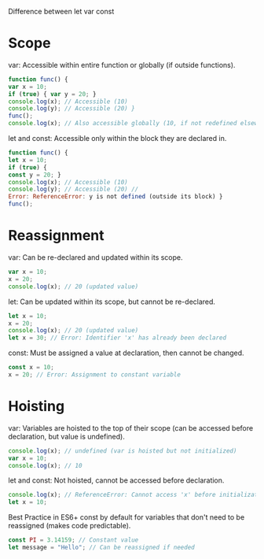 Difference between let var const
# Scope	

var: Accessible within entire function or globally (if outside functions).	
```Javascript 
function func() { 
var x = 10; 
if (true) { var y = 20; }
console.log(x); // Accessible (10) 
console.log(y); // Accessible (20) }
func();
console.log(x); // Also accessible globally (10, if not redefined elsewhere)
```
let and const: 
Accessible only within the block they are declared in.	
```Javascript 
function func() {
let x = 10; 
if (true) { 
const y = 20; } 
console.log(x); // Accessible (10)
console.log(y); // Accessible (20) //
Error: ReferenceError: y is not defined (outside its block) } 
func();
```
# Reassignment	

var: 
Can be re-declared and updated within its scope.	
```Javascript 
var x = 10; 
x = 20; 
console.log(x); // 20 (updated value)
```
let:
Can be updated within its scope, but cannot be re-declared.	
```Javascript  
let x = 10;
x = 20; 
console.log(x); // 20 (updated value) 
let x = 30; // Error: Identifier 'x' has already been declared
```
const:
Must be assigned a value at declaration, then cannot be changed.	
```Javascript  
const x = 10;
x = 20; // Error: Assignment to constant variable
```
# Hoisting

var: Variables are hoisted to the top of their scope (can be accessed before declaration, but value is undefined).	
```Javascript  
console.log(x); // undefined (var is hoisted but not initialized)
var x = 10;
console.log(x); // 10
```
let and const:
Not hoisted, cannot be accessed before declaration.	
```Javascript  
console.log(x); // ReferenceError: Cannot access 'x' before initialization (not hoisted) 
let x = 10;
```
Best Practice in ES6+	const by default for variables that don't need to be reassigned (makes code predictable).	

```Javascript  
const PI = 3.14159; // Constant value
let message = "Hello"; // Can be reassigned if needed
```
